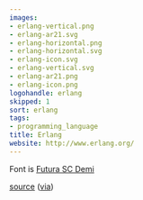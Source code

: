 ```yaml
---
images:
- erlang-vertical.png
- erlang-ar21.svg
- erlang-horizontal.png
- erlang-horizontal.svg
- erlang-icon.svg
- erlang-vertical.svg
- erlang-ar21.png
- erlang-icon.png
logohandle: erlang
skipped: 1
sort: erlang
tags:
- programming_language
title: Erlang
website: http://www.erlang.org/
---
```


Font is [Futura SC Demi](http://www.myfonts.com/fonts/urw/futura/sctdem/?refby=vectorlogozone)

[source](http://telegraphics.com.au/~toby/erlang-logo.svg) ([via](http://erlang.org/pipermail/erlang-questions/2010-October/053985.html))
